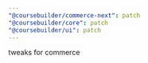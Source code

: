 ```yaml
---
"@coursebuilder/commerce-next": patch
"@coursebuilder/core": patch
"@coursebuilder/ui": patch
---
```


tweaks for commerce
